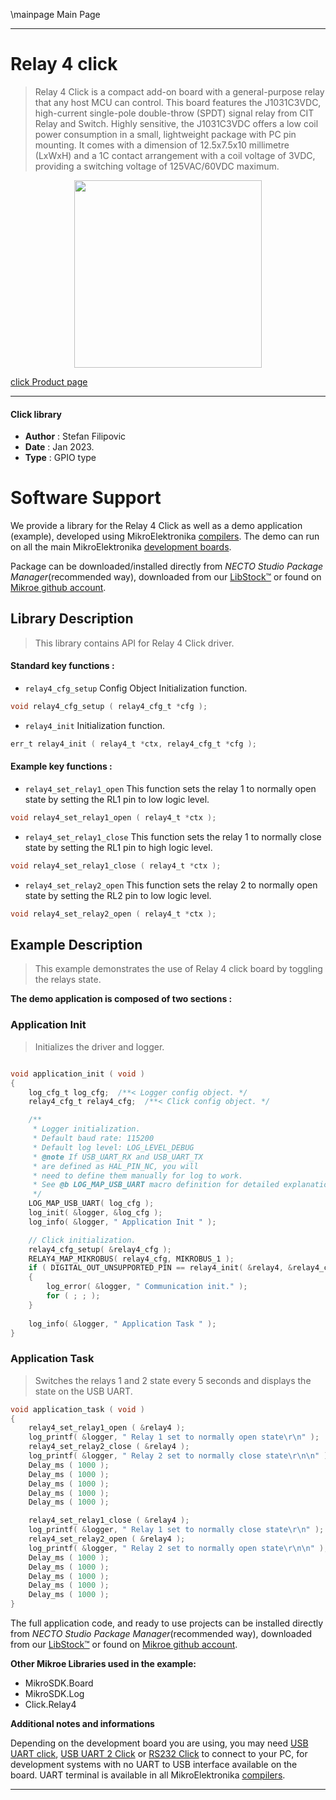\mainpage Main Page

---
# Relay 4 click

> Relay 4 Click is a compact add-on board with a general-purpose relay that any host MCU can control. This board features the J1031C3VDC, high-current single-pole double-throw (SPDT) signal relay from CIT Relay and Switch. Highly sensitive, the J1031C3VDC offers a low coil power consumption in a small, lightweight package with PC pin mounting. It comes with a dimension of 12.5x7.5x10 millimetre (LxWxH) and a 1C contact arrangement with a coil voltage of 3VDC, providing a switching voltage of 125VAC/60VDC maximum.

<p align="center">
  <img src="https://download.mikroe.com/images/click_for_ide/relay4_click.png" height=300px>
</p>

[click Product page](https://www.mikroe.com/relay-4-click)

---


#### Click library

- **Author**        : Stefan Filipovic
- **Date**          : Jan 2023.
- **Type**          : GPIO type


# Software Support

We provide a library for the Relay 4 Click
as well as a demo application (example), developed using MikroElektronika
[compilers](https://www.mikroe.com/necto-studio).
The demo can run on all the main MikroElektronika [development boards](https://www.mikroe.com/development-boards).

Package can be downloaded/installed directly from *NECTO Studio Package Manager*(recommended way), downloaded from our [LibStock&trade;](https://libstock.mikroe.com) or found on [Mikroe github account](https://github.com/MikroElektronika/mikrosdk_click_v2/tree/master/clicks).

## Library Description

> This library contains API for Relay 4 Click driver.

#### Standard key functions :

- `relay4_cfg_setup` Config Object Initialization function.
```c
void relay4_cfg_setup ( relay4_cfg_t *cfg );
```

- `relay4_init` Initialization function.
```c
err_t relay4_init ( relay4_t *ctx, relay4_cfg_t *cfg );
```

#### Example key functions :

- `relay4_set_relay1_open` This function sets the relay 1 to normally open state by setting the RL1 pin to low logic level.
```c
void relay4_set_relay1_open ( relay4_t *ctx );
```

- `relay4_set_relay1_close` This function sets the relay 1 to normally close state by setting the RL1 pin to high logic level.
```c
void relay4_set_relay1_close ( relay4_t *ctx );
```

- `relay4_set_relay2_open` This function sets the relay 2 to normally open state by setting the RL2 pin to low logic level.
```c
void relay4_set_relay2_open ( relay4_t *ctx );
```

## Example Description

> This example demonstrates the use of Relay 4 click board by toggling the relays state.

**The demo application is composed of two sections :**

### Application Init

> Initializes the driver and logger.

```c

void application_init ( void )
{
    log_cfg_t log_cfg;  /**< Logger config object. */
    relay4_cfg_t relay4_cfg;  /**< Click config object. */

    /** 
     * Logger initialization.
     * Default baud rate: 115200
     * Default log level: LOG_LEVEL_DEBUG
     * @note If USB_UART_RX and USB_UART_TX 
     * are defined as HAL_PIN_NC, you will 
     * need to define them manually for log to work. 
     * See @b LOG_MAP_USB_UART macro definition for detailed explanation.
     */
    LOG_MAP_USB_UART( log_cfg );
    log_init( &logger, &log_cfg );
    log_info( &logger, " Application Init " );

    // Click initialization.
    relay4_cfg_setup( &relay4_cfg );
    RELAY4_MAP_MIKROBUS( relay4_cfg, MIKROBUS_1 );
    if ( DIGITAL_OUT_UNSUPPORTED_PIN == relay4_init( &relay4, &relay4_cfg ) ) 
    {
        log_error( &logger, " Communication init." );
        for ( ; ; );
    }
    
    log_info( &logger, " Application Task " );
}

```

### Application Task

> Switches the relays 1 and 2 state every 5 seconds and displays the state on the USB UART.

```c
void application_task ( void )
{
    relay4_set_relay1_open ( &relay4 );
    log_printf( &logger, " Relay 1 set to normally open state\r\n" );
    relay4_set_relay2_close ( &relay4 );
    log_printf( &logger, " Relay 2 set to normally close state\r\n\n" );
    Delay_ms ( 1000 );
    Delay_ms ( 1000 );
    Delay_ms ( 1000 );
    Delay_ms ( 1000 );
    Delay_ms ( 1000 );

    relay4_set_relay1_close ( &relay4 );
    log_printf( &logger, " Relay 1 set to normally close state\r\n" );
    relay4_set_relay2_open ( &relay4 );
    log_printf( &logger, " Relay 2 set to normally open state\r\n\n" );
    Delay_ms ( 1000 );
    Delay_ms ( 1000 );
    Delay_ms ( 1000 );
    Delay_ms ( 1000 );
    Delay_ms ( 1000 );
}
```

The full application code, and ready to use projects can be installed directly from *NECTO Studio Package Manager*(recommended way), downloaded from our [LibStock&trade;](https://libstock.mikroe.com) or found on [Mikroe github account](https://github.com/MikroElektronika/mikrosdk_click_v2/tree/master/clicks).

**Other Mikroe Libraries used in the example:**

- MikroSDK.Board
- MikroSDK.Log
- Click.Relay4

**Additional notes and informations**

Depending on the development board you are using, you may need
[USB UART click](https://www.mikroe.com/usb-uart-click),
[USB UART 2 Click](https://www.mikroe.com/usb-uart-2-click) or
[RS232 Click](https://www.mikroe.com/rs232-click) to connect to your PC, for
development systems with no UART to USB interface available on the board. UART
terminal is available in all MikroElektronika
[compilers](https://shop.mikroe.com/compilers).

---
